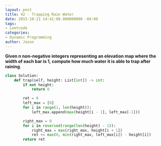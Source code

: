 ```yaml
---
layout: post
title: 42 - Trapping Rain Water
date: 2015-10-21 14:41:08.000000000 -04:00
tags:
- Leetcode
categories:
- Dynamic Programming
author: Jason
---
```

**Given n non-negative integers representing an elevation map where the width of each bar is 1, compute how much water it is able to trap after raining**.

``` python
class Solution:
    def trap(self, height: List[int]) -> int:
        if not height:
            return 0

        ret = 0
        left_max = [0]
        for i in range(1, len(height)):
            left_max.append(max(height[i - 1], left_max[-1]))

        right_max = 0
        for i in reversed(range(len(height) - 1)):
            right_max = max(right_max, height[i + 1])
            ret += max(0, min(right_max, left_max[i]) - height[i])
        return ret
```
